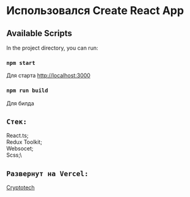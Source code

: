 # Использовался Create React App

## Available Scripts

In the project directory, you can run:

### `npm start`

Для старта [http://localhost:3000](http://localhost:3000)

### `npm run build`

Для билда

## `Стек:`

React.ts;\
Redux Toolkit;\
Websocet;\
Scss;\

## `Развернут на Vercel:`

[Cryptotech]('')